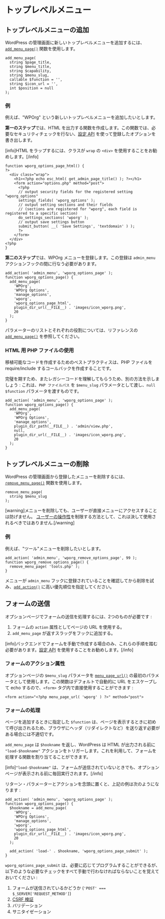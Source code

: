 <!-- 
# Top-Level Menus
 -->
# トップレベルメニュー

<!-- 
## Add a Top-Level Menu
 -->
## トップレベルメニューの追加

<!-- 
To add a new Top-level menu to WordPress Administration, use the [`add_menu_page()`](https://developer.wordpress.org/reference/functions/add_menu_page/) function.
 -->
WordPress の管理画面に新しいトップレベルメニューを追加するには、 [`add_menu_page()`](https://developer.wordpress.org/reference/functions/add_menu_page/) 関数を使用します。

```
add_menu_page(
  string $page_title,
  string $menu_title,
  string $capability,
  string $menu_slug,
  callable $function = '',
  string $icon_url = '',
  int $position = null
);
```
<!-- 
### Example
 -->
### 例

<!-- 
Lets say we want to add a new Top-level menu called "WPOrg".
 -->
例えば、"WPOrg" という新しいトップレベルメニューを追加したいとします。

<!-- 
**The first step** will be creating a function which will output the HTML. In this function we will perform the necessary security checks and render the options we've registered using the [Settings API](https://developer.wordpress.org/plugins/settings/).
 -->
**第一のステップ**では、HTML を出力する関数を作成します。この関数では、必要なセキュリティチェックを行ない、[設定 API](https://developer.wordpress.org/plugins/settings/) を使って登録したオプションを書き出します。

<!-- 
[info]We recommend wrapping your HTML using a `<div>` with a class of `wrap`.[/info]
 -->
[info]HTML をラップするには、クラスが `wrap` の `<div>` を使用することをお勧めします。[/info]

```
function wporg_options_page_html() {
?>
  <div class="wrap">
    <h1><?php echo esc_html( get_admin_page_title() ); ?></h1>
    <form action="options.php" method="post">
      <?php
      // output security fields for the registered setting "wporg_options"
      settings_fields( 'wporg_options' );
      // output setting sections and their fields
      // (sections are registered for "wporg", each field is registered to a specific section)
      do_settings_sections( 'wporg' );
      // output save settings button
      submit_button( __( 'Save Settings', 'textdomain' ) );
      ?>
    </form>
  </div>
<?php
}
```

<!-- 
**The second step** will be registering our WPOrg menu. The registration needs to occur during the `admin_menu` action hook.
 -->
**第二のステップ**では、WPOrg メニューを登録します。この登録は `admin_menu` アクションフックの間に行なう必要があります。

```
add_action( 'admin_menu', 'wporg_options_page' );
function wporg_options_page() {
  add_menu_page(
    'WPOrg',
    'WPOrg Options',
    'manage_options',
    'wporg',
    'wporg_options_page_html',
    plugin_dir_url(__FILE__) . 'images/icon_wporg.png',
    20
  );
}
```

<!-- 
For a list of parameters and what each do please see the [`add_menu_page()`](https://developer.wordpress.org/reference/functions/add_menu_page/) in the reference.
 -->
パラメーターのリストとそれぞれの役割については、リファレンスの [`add_menu_page()`](https://developer.wordpress.org/reference/functions/add_menu_page/) を参照してください。

<!-- 
### Using a PHP File for HTML
 -->
### HTML 用 PHP ファイルの使用

<!-- 
The best practice for portable code would be to create a Callback that requires/includes your PHP file.
 -->
移植可能なコードを作成するためのベストプラクティスは、PHP ファイルを require/include するコールバックを作成することです。

<!-- 
For the sake of completeness and helping you understand legacy code, we will show another way: passing a `PHP file path` as the `$menu_slug` parameter with an `null` `$function` parameter.
 -->
完璧を期すため、またレガシーコードを理解してもらうため、別の方法を示しましょう : これは、`PHP ファイルパス` を `$menu_slug` パラメータとして渡し、`null` `$function` パラメータを渡すものです。

```
add_action( 'admin_menu', 'wporg_options_page' );
function wporg_options_page() {
  add_menu_page(
    'WPOrg',
    'WPOrg Options',
    'manage_options',
    plugin_dir_path(__FILE__) . 'admin/view.php',
    null,
    plugin_dir_url(__FILE__) . 'images/icon_wporg.png',
    20
  );
}
```

<!-- 
## Remove a Top-Level Menu
 -->
## トップレベルメニューの削除

<!-- 
To remove a registered menu from WordPress Administration, use the [`remove_menu_page()`](https://developer.wordpress.org/reference/functions/remove_menu_page/) function.
 -->
WordPress の管理画面から登録したメニューを削除するには、[`remove_menu_page()`](https://developer.wordpress.org/reference/functions/remove_menu_page/) 関数を使用します。

```
remove_menu_page(
  string $menu_slug
);
```

<!-- 
[warning]Removing menus won't prevent users accessing them directly.
This should never be used as a way to restrict [user capabilities](https://developer.wordpress.org/plugins/users/roles-and-capabilities/).[/warning]
 -->
[warning]メニューを削除しても、ユーザーが直接メニューにアクセスすることは防げません。
[ユーザーの操作性](https://developer.wordpress.org/plugins/users/roles-and-capabilities/)を制限する方法として、これは決して使用されるべきではありません.[/warning]

<!-- 
### Example
 -->
### 例

<!-- 
Lets say we want to remove the "Tools" menu from.
 -->
例えば、"ツール"メニューを削除したいとします。

```
add_action( 'admin_menu', 'wporg_remove_options_page', 99 );
function wporg_remove_options_page() {
  remove_menu_page( 'tools.php' );
}
```

<!-- 
Make sure that the menu have been registered with the `admin_menu` hook before attempting to remove, specify a higher priority number for [`add_action()`](https://developer.wordpress.org/reference/functions/add_action/).
 -->
メニューが `admin_menu` フックに登録されていることを確認してから削除を試み、[`add_action()`](https://developer.wordpress.org/reference/functions/add_action/) に高い優先順位を指定してください。

<!-- 
## Submitting forms
 -->
## フォームの送信

<!-- 
To process the submissions of forms on options pages, you will need two things:
 -->
オプションページでフォームの送信を処理するには、2つのものが必要です :

<!-- 
1. Use the URL of the page as the `action` attribute of the form.
2. Add a hook with the slug, returned by `add_menu_page`.
 -->
1. フォームの `action` 属性としてページの URL を使用する。
2. `add_menu_page` が返すスラッグをフックに追加する。

<!-- 
[info]You only need to follow those steps if you are manually creating forms in the back-end. The [Settings API](https://developer.wordpress.org/plugins/settings/) is the recommended way to do this.[/info]
 -->
[info]バックエンドでフォームを手動で作成する場合のみ、これらの手順を踏む必要があります。[設定 API](https://developer.wordpress.org/plugins/settings/) を使用することをお勧めします。[/info]

<!-- 
### Form action attribute
 -->
### フォームのアクション属性

<!-- 
Use the `$menu_slug` parameter of the options page as the first parameter of [`menu_page_url()`](https://developer.wordpress.org/reference/functions/menu_page_url/). By the function will automatically escape URL and echo it by default, so you can directly use it within the `<form>` tag:
 -->
オプションページの `$menu_slug` パラメータを [`menu_page_url()`](https://developer.wordpress.org/reference/functions/menu_page_url/) の最初のパラメータとして使用します。この関数はデフォルトで自動的に URL をエスケープして echo するので、`<form>` タグ内で直接使用することができます :

```
<form action="<?php menu_page_url( 'wporg' ) ?>" method="post">
```

<!-- 
### Processing the form
 -->
### フォームの処理

<!-- 
The `$function` you specify while adding the page will only be called once it is time to display the page, which makes it inappropriate if you need to send headers (ex. redirects) back to the browser.
 -->
ページを追加するときに指定した `$function` は、ページを表示するときに初めて呼び出されるため、ブラウザにヘッダ（リダイレクトなど）を送り返す必要がある場合には不適切です。

<!-- 
`add_menu_page` returns a `$hookname`, and WordPress triggers the `"load-$hookname"` action before any HTML output. You can use this to assign a function, which could process the form.
 -->
`add_menu_page` は `$hookname` を返し、WordPress は HTML が出力される前に `"load-$hookname"` アクションをトリガーします。これを利用して、フォームを処理する関数を割り当てることができます。

<!-- 
[info]`"load-$hookname"` will be executed every time before an options page will be displayed, even when the form is not being submitted.[/info]
 -->
[info]`"load-$hookname"` は、フォームが送信されていないときでも、オプションページが表示される前に毎回実行されます。[/info]

<!-- 
With the return parameter and action in mind, the example from above would like this:
 -->
リターン・パラメーターとアクションを念頭に置くと、上記の例は次のようになります :

```
add_action( 'admin_menu', 'wporg_options_page' );
function wporg_options_page() {
  $hookname = add_menu_page(
    'WPOrg',
    'WPOrg Options',
    'manage_options',
    'wporg',
    'wporg_options_page_html',
    plugin_dir_url(__FILE__) . 'images/icon_wporg.png',
    20
  );

  add_action( 'load-' . $hookname, 'wporg_options_page_submit' );
}
```

<!-- 
You can program `wporg_options_page_submit` according to your needs, but keep in mind that you must manually perform all necessary checks, including:
 -->
`wporg_options_page_submit` は、必要に応じてプログラムすることができるが、以下のような必要なチェックをすべて手動で行わなければならないことを覚えておいてください :

<!-- 
1. Whether the form is being submitted (`'POST' === $_SERVER['REQUEST_METHOD']`).
2. [CSRF verification](https://developer.wordpress.org/apis/security/nonces/)
3. Validation
4. Sanitization
 -->
1. フォームが送信されているかどうか (`'POST' === $_SERVER['REQUEST_METHOD']`)
2. [CSRF 検証](https://developer.wordpress.org/apis/security/nonces/)
3. バリデーション
4. サニタイゼーション